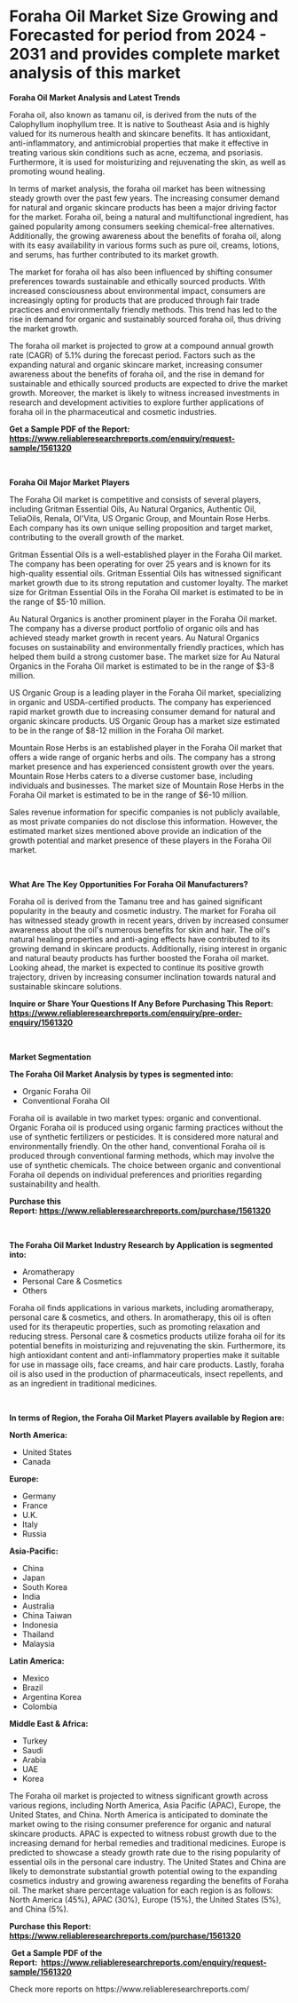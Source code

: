 <p><h1>Foraha Oil Market Size Growing and Forecasted for period from 2024 - 2031 and provides complete market analysis of this market</h1></p><p><strong>Foraha Oil Market Analysis and Latest Trends</strong></p>
<p><p>Foraha oil, also known as tamanu oil, is derived from the nuts of the Calophyllum inophyllum tree. It is native to Southeast Asia and is highly valued for its numerous health and skincare benefits. It has antioxidant, anti-inflammatory, and antimicrobial properties that make it effective in treating various skin conditions such as acne, eczema, and psoriasis. Furthermore, it is used for moisturizing and rejuvenating the skin, as well as promoting wound healing.</p><p>In terms of market analysis, the foraha oil market has been witnessing steady growth over the past few years. The increasing consumer demand for natural and organic skincare products has been a major driving factor for the market. Foraha oil, being a natural and multifunctional ingredient, has gained popularity among consumers seeking chemical-free alternatives. Additionally, the growing awareness about the benefits of foraha oil, along with its easy availability in various forms such as pure oil, creams, lotions, and serums, has further contributed to its market growth.</p><p>The market for foraha oil has also been influenced by shifting consumer preferences towards sustainable and ethically sourced products. With increased consciousness about environmental impact, consumers are increasingly opting for products that are produced through fair trade practices and environmentally friendly methods. This trend has led to the rise in demand for organic and sustainably sourced foraha oil, thus driving the market growth.</p><p>The foraha oil market is projected to grow at a compound annual growth rate (CAGR) of 5.1% during the forecast period. Factors such as the expanding natural and organic skincare market, increasing consumer awareness about the benefits of foraha oil, and the rise in demand for sustainable and ethically sourced products are expected to drive the market growth. Moreover, the market is likely to witness increased investments in research and development activities to explore further applications of foraha oil in the pharmaceutical and cosmetic industries.</p></p>
<p><strong>Get a Sample PDF of the Report:&nbsp; <a href="https://www.reliableresearchreports.com/enquiry/request-sample/1561320">https://www.reliableresearchreports.com/enquiry/request-sample/1561320</a></strong></p>
<p>&nbsp;</p>
<p><strong>Foraha Oil Major Market Players</strong></p>
<p><p>The Foraha Oil market is competitive and consists of several players, including Gritman Essential Oils, Au Natural Organics, Authentic Oil, TeliaOils, Renala, Ol'Vita, US Organic Group, and Mountain Rose Herbs. Each company has its own unique selling proposition and target market, contributing to the overall growth of the market.</p><p>Gritman Essential Oils is a well-established player in the Foraha Oil market. The company has been operating for over 25 years and is known for its high-quality essential oils. Gritman Essential Oils has witnessed significant market growth due to its strong reputation and customer loyalty. The market size for Gritman Essential Oils in the Foraha Oil market is estimated to be in the range of $5-10 million.</p><p>Au Natural Organics is another prominent player in the Foraha Oil market. The company has a diverse product portfolio of organic oils and has achieved steady market growth in recent years. Au Natural Organics focuses on sustainability and environmentally friendly practices, which has helped them build a strong customer base. The market size for Au Natural Organics in the Foraha Oil market is estimated to be in the range of $3-8 million.</p><p>US Organic Group is a leading player in the Foraha Oil market, specializing in organic and USDA-certified products. The company has experienced rapid market growth due to increasing consumer demand for natural and organic skincare products. US Organic Group has a market size estimated to be in the range of $8-12 million in the Foraha Oil market.</p><p>Mountain Rose Herbs is an established player in the Foraha Oil market that offers a wide range of organic herbs and oils. The company has a strong market presence and has experienced consistent growth over the years. Mountain Rose Herbs caters to a diverse customer base, including individuals and businesses. The market size of Mountain Rose Herbs in the Foraha Oil market is estimated to be in the range of $6-10 million.</p><p>Sales revenue information for specific companies is not publicly available, as most private companies do not disclose this information. However, the estimated market sizes mentioned above provide an indication of the growth potential and market presence of these players in the Foraha Oil market.</p></p>
<p>&nbsp;</p>
<p><strong>What Are The Key Opportunities For Foraha Oil Manufacturers?</strong></p>
<p><p>Foraha oil is derived from the Tamanu tree and has gained significant popularity in the beauty and cosmetic industry. The market for Foraha oil has witnessed steady growth in recent years, driven by increased consumer awareness about the oil's numerous benefits for skin and hair. The oil's natural healing properties and anti-aging effects have contributed to its growing demand in skincare products. Additionally, rising interest in organic and natural beauty products has further boosted the Foraha oil market. Looking ahead, the market is expected to continue its positive growth trajectory, driven by increasing consumer inclination towards natural and sustainable skincare solutions.</p></p>
<p><strong>Inquire or Share Your Questions If Any Before Purchasing This Report: <a href="https://www.reliableresearchreports.com/enquiry/pre-order-enquiry/1561320">https://www.reliableresearchreports.com/enquiry/pre-order-enquiry/1561320</a></strong></p>
<p>&nbsp;</p>
<p><strong>Market Segmentation</strong></p>
<p><strong>The Foraha Oil Market Analysis by types is segmented into:</strong></p>
<p><ul><li>Organic Foraha Oil</li><li>Conventional Foraha Oil</li></ul></p>
<p><p>Foraha oil is available in two market types: organic and conventional. Organic Foraha oil is produced using organic farming practices without the use of synthetic fertilizers or pesticides. It is considered more natural and environmentally friendly. On the other hand, conventional Foraha oil is produced through conventional farming methods, which may involve the use of synthetic chemicals. The choice between organic and conventional Foraha oil depends on individual preferences and priorities regarding sustainability and health.</p></p>
<p><strong>Purchase this Report:&nbsp;<a href="https://www.reliableresearchreports.com/purchase/1561320">https://www.reliableresearchreports.com/purchase/1561320</a></strong></p>
<p>&nbsp;</p>
<p><strong>The Foraha Oil Market Industry Research by Application is segmented into:</strong></p>
<p><ul><li>Aromatherapy</li><li>Personal Care & Cosmetics</li><li>Others</li></ul></p>
<p><p>Foraha oil finds applications in various markets, including aromatherapy, personal care & cosmetics, and others. In aromatherapy, this oil is often used for its therapeutic properties, such as promoting relaxation and reducing stress. Personal care & cosmetics products utilize foraha oil for its potential benefits in moisturizing and rejuvenating the skin. Furthermore, its high antioxidant content and anti-inflammatory properties make it suitable for use in massage oils, face creams, and hair care products. Lastly, foraha oil is also used in the production of pharmaceuticals, insect repellents, and as an ingredient in traditional medicines.</p></p>
<p>&nbsp;</p>
<p><strong>In terms of Region, the Foraha Oil Market Players available by Region are:</strong></p>
<p>
    <p> <strong> North America: </strong>
        <ul>
            <li>United States</li>
            <li>Canada</li>
        </ul>
        </p> 
    <p> <strong> Europe: </strong>
        <ul>
            <li>Germany</li>
            <li>France</li>
            <li>U.K.</li>
            <li>Italy</li>
            <li>Russia</li>
        </ul>
        </p> 
    <p> <strong> Asia-Pacific: </strong>
        <ul>
            <li>China</li>
            <li>Japan</li>
            <li>South Korea</li>
            <li>India</li>
            <li>Australia</li>
            <li>China Taiwan</li>
            <li>Indonesia</li>
            <li>Thailand</li>
            <li>Malaysia</li>
        </ul>
        </p> 
    <p> <strong> Latin America: </strong>
        <ul>
            <li>Mexico</li>
            <li>Brazil</li>
            <li>Argentina Korea</li>
            <li>Colombia</li>
        </ul>
        </p> 
    <p> <strong> Middle East & Africa: </strong>
        <ul>
            <li>Turkey</li>
            <li>Saudi</li>
            <li>Arabia</li>
            <li>UAE</li>
            <li>Korea</li>
        </ul>
    </p>
    </p>
<p><p>The Foraha oil market is projected to witness significant growth across various regions, including North America, Asia Pacific (APAC), Europe, the United States, and China. North America is anticipated to dominate the market owing to the rising consumer preference for organic and natural skincare products. APAC is expected to witness robust growth due to the increasing demand for herbal remedies and traditional medicines. Europe is predicted to showcase a steady growth rate due to the rising popularity of essential oils in the personal care industry. The United States and China are likely to demonstrate substantial growth potential owing to the expanding cosmetics industry and growing awareness regarding the benefits of Foraha oil. The market share percentage valuation for each region is as follows: North America (45%), APAC (30%), Europe (15%), the United States (5%), and China (5%).</p></p>
<p><strong>Purchase this Report: <a href="https://www.reliableresearchreports.com/purchase/1561320">https://www.reliableresearchreports.com/purchase/1561320</a></strong></p>
<p>&nbsp;<strong>Get a Sample PDF of the Report:&nbsp;&nbsp;<a href="https://www.reliableresearchreports.com/enquiry/request-sample/1561320">https://www.reliableresearchreports.com/enquiry/request-sample/1561320</a></strong></p>
<p><strong></strong></p>
<p>Check more reports on https://www.reliableresearchreports.com/</p>